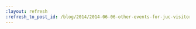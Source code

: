 ```yaml
---
:layout: refresh
:refresh_to_post_id: /blog/2014/2014-06-06-other-events-for-juc-visitors-cd-seminar
---
```

